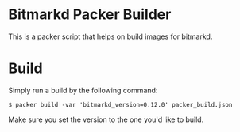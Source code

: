 # Bitmarkd Packer Builder

This is a packer script that helps on build images for bitmarkd.

# Build

Simply run a build by the following command:

```
$ packer build -var 'bitmarkd_version=0.12.0' packer_build.json
```

Make sure you set the version to the one you'd like to build.

